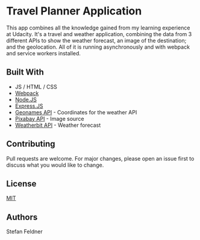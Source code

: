 # Travel Planner Application

This app combines all the knowledge gained from my learning experience at Udacity.
It's a travel and weather application, combining the data from 3 different APIs to show the weather forecast, an image of the destination; and the geolocation.
All of it is running asynchronously and with webpack and service workers installed.

## Built With

* JS / HTML / CSS
* [Webpack](https://webpack.js.org/)
* [Node.JS](https://nodejs.org/en/)
* [Express.JS](https://expressjs.com/)
* [Geonames API](https://www.geonames.org/) - Coordinates for the weather API
* [Pixabay API](https://pixabay.com/de/) - Image source
* [Weatherbit API](https://www.weatherbit.io/) - Weather forecast



## Contributing
Pull requests are welcome. For major changes, please open an issue first to discuss what you would like to change.

## License
[MIT](https://choosealicense.com/licenses/mit/)

## Authors
Stefan Feldner